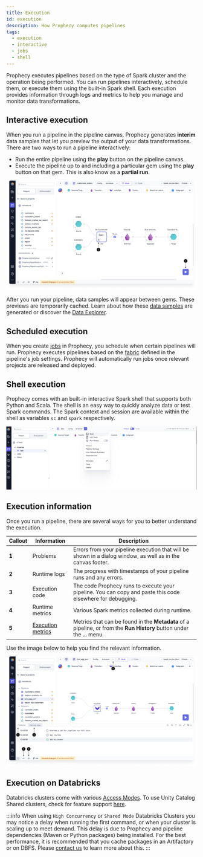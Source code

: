 ```yaml
---
title: Execution
id: execution
description: How Prophecy computes pipelines
tags:
  - execution
  - interactive
  - jobs
  - shell
---
```


Prophecy executes pipelines based on the type of Spark cluster and the operation being performed. You can run pipelines interactively, schedule them, or execute them using the built-in Spark shell. Each execution provides information through logs and metrics to help you manage and monitor data transformations.

## Interactive execution

When you run a pipeline in the pipeline canvas, Prophecy generates **interim** data samples that let you preview the output of your data transformations. There are two ways to run a pipeline interactively:

- Run the entire pipeline using the **play** button on the pipeline canvas.
- Execute the pipeline up to and including a particular gem using the **play** button on that gem. This is also know as a **partial run**.

![Interactive run options](img/interactive-execution-play-options.png)

After you run your pipeline, data samples will appear between gems. These previews are temporarily cached. Learn about how these [data samples](docs/Spark/execution/data-sampling.md) are generated or discover the [Data Explorer](docs/Spark/data-explorer/data-explorer.md).

## Scheduled execution

When you create [jobs](docs/Orchestration/Orchestration.md) in Prophecy, you schedule when certain pipelines will run. Prophecy executes pipelines based on the [fabric](docs/getting-started/concepts/fabrics.md) defined in the pipeline's job settings. Prophecy will automatically run jobs once relevant projects are released and deployed.

## Shell execution

Prophecy comes with an built-in interactive Spark shell that supports both Python and Scala. The shell is an easy way to quickly analyze data or test Spark commands. The Spark context and session are available within the shell as variables `sc` and `spark` respectively.

![Interactive execution](./img/int_exc_1.png)

## Execution information

Once you run a pipeline, there are several ways for you to better understand the execution.

| Callout | Information                                                    | Description                                                                                                             |
| ------- | -------------------------------------------------------------- | ----------------------------------------------------------------------------------------------------------------------- |
| **1**   | Problems                                                       | Errors from your pipeline execution that will be shown in a dialog window, as well as in the canvas footer.             |
| **2**   | Runtime logs                                                   | The progress with timestamps of your pipeline runs and any errors.                                                      |
| **3**   | Execution code                                                 | The code Prophecy runs to execute your pipeline. You can copy and paste this code elsewhere for debugging.              |
| **4**   | Runtime metrics                                                | Various Spark metrics collected during runtime.                                                                         |
| **5**   | [Execution metrics](docs/Spark/execution/execution-metrics.md) | Metrics that can be found in the **Metadata** of a pipeline, or from the **Run History** button under the **...** menu. |

Use the image below to help you find the relevant information.

![Execution information](./img/run-info.png)

## Execution on Databricks

Databricks clusters come with various [Access Modes](https://docs.databricks.com/clusters/create-cluster.html#what-is-cluster-access-mode). To use Unity Catalog Shared clusters, check for feature support [here](docs/administration/Spark-fabrics/databricks/UCShared.md).

:::info
When using `High Concurrency` or `Shared Mode` Databricks Clusters you may notice a delay when running the first command, or when your cluster is scaling up to meet demand. This delay is due to Prophecy and pipeline dependencies (Maven or Python packages) being installed. For the best performance, it is recommended that you cache packages in an Artifactory or on DBFS. Please [contact us](https://help.prophecy.io/support/tickets/new) to learn more about this.
:::
